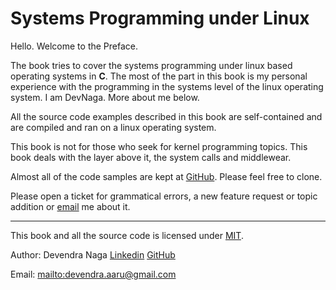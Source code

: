Systems Programming under Linux
=======

Hello. Welcome to the Preface.


The book tries to cover the systems programming under linux based operating systems in **C**. The most of the part in this book is my personal experience with the programming in the systems level of the linux operating system. I am DevNaga. More about me below.

All the source code examples described in this book are self-contained and are compiled and ran on a linux operating system.

This book is not for those who seek for kernel programming topics. This book deals with the layer above it, the system calls and middlewear.

Almost all of the code samples are kept at [GitHub](https://github.com/DevNaga/gists.git). Please feel free to clone.

Please open a ticket for grammatical errors, a new feature request or topic addition or [email](<mailto:devendra.aaru@gmail.com>) me about it.

-----

This book and all the source code is licensed under [MIT](https://opensource.org/licenses/MIT).

Author: Devendra Naga
[Linkedin](    https://in.linkedin.com/in/devendranaga) [GitHub](https://github.com/devnaga)

Email: <mailto:devendra.aaru@gmail.com>
